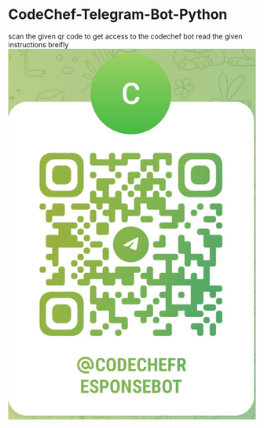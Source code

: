 # CodeChef-Telegram-Bot-Python

scan the given qr code to get access to the codechef bot 
read the given instructions breifly
<img src="https://github.com/saiguptha2003/CodeChef-Telegram-Bot-Python/blob/main/WhatsApp%20Image%202023-05-18%20at%2011.15.02.jpg">

